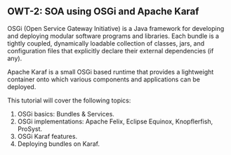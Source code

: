 ## OWT-2: SOA using OSGi and Apache Karaf
OSGi (Open Service Gateway Initiative) is a Java framework for developing and deploying modular software programs and libraries. Each bundle is a tightly coupled, dynamically loadable collection of classes, jars, and configuration files that explicitly declare their external dependencies (if any).

Apache Karaf is a small OSGi based runtime that provides a lightweight container onto which various components and applications can be deployed.

This tutorial will cover the following topics:
1. OSGi basics: Bundles & Services.
2. OSGi implementations: Apache Felix, Eclipse Equinox, Knopflerfish, ProSyst.
2. OSGi Karaf features.
4. Deploying bundles on Karaf.
